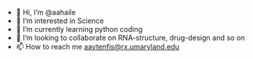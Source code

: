 - 👋 Hi, I’m @aahaile
- 👀 I’m interested in Science 
- 🌱 I’m currently learning python coding
- 💞️ I’m looking to collaborate on RNA-structure, drug-design and so on
- 📫 How to reach me aaytenfis@rx.umaryland.edu

<!---
aahaile/aahaile is a ✨ special ✨ repository because its `README.md` (this file) appears on your GitHub profile.
You can click the Preview link to take a look at your changes.
--->
